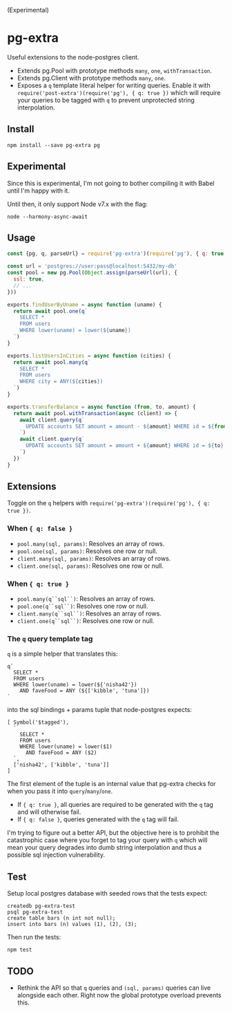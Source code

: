 
(Experimental)

# pg-extra

Useful extensions to the node-postgres client.

- Extends pg.Pool with prototype methods `many`, `one`, `withTransaction`.
- Extends pg.Client with prototype methods `many`, `one`.
- Exposes a `q` template literal helper for writing queries.
  Enable it with `require('post-extra')(require('pg'), { q: true })`
  which will require your queries to be tagged with `q` to prevent
  unprotected string interpolation.

## Install

    npm install --save pg-extra pg

## Experimental

Since this is experimental, I'm not going to bother compiling it with Babel
until I'm happy with it.

Until then, it only support Node v7.x with the flag:

    node --harmony-async-await

## Usage

``` javascript
const {pg, q, parseUrl} = require('pg-extra')(require('pg'), { q: true })

const url = 'postgres://user:pass@localhost:5432/my-db'
const pool = new pg.Pool(Object.assign(parseUrl(url), {
  ssl: true,
  // ...
}))

exports.findUserByUname = async function (uname) {
  return await pool.one(q`
    SELECT *
    FROM users
    WHERE lower(uname) = lower(${uname})
  `)
}

exports.listUsersInCities = async function (cities) {
  return await pool.many(q`
    SELECT *
    FROM users
    WHERE city = ANY(${cities})
  `)
}

exports.transferBalance = async function (from, to, amount) {
  return await pool.withTransaction(async (client) => {
    await client.query(q`
      UPDATE accounts SET amount = amount - ${amount} WHERE id = ${from}
    `)
    await client.query(q`
      UPDATE accounts SET amount = amount + ${amount} WHERE id = ${to}
    `)
  })
}
```

## Extensions

Toggle on the `q` helpers with `require('pg-extra')(require('pg'), { q: true })`.

### When `{ q: false }`

- `pool.many(sql, params)`: Resolves an array of rows.
- `pool.one(sql, params)`: Resolves one row or null.
- `client.many(sql, params)`: Resolves an array of rows.
- `client.one(sql, params)`: Resolves one row or null.

### When `{ q: true }`

- `pool.many(q``sql``)`: Resolves an array of rows.
- `pool.one(q``sql``)`: Resolves one row or null.
- `client.many(q``sql``)`: Resolves an array of rows.
- `client.one(q``sql``)`: Resolves one row or null.

### The `q` query template tag

`q` is a simple helper that translates this:

    q`
      SELECT *
      FROM users
      WHERE lower(uname) = lower(${'nisha42'})
        AND faveFood = ANY (${['kibble', 'tuna']})
    `

into the sql bindings + params tuple that node-postgres expects:

    [ Symbol('$tagged'),
      `
        SELECT *
        FROM users
        WHERE lower(uname) = lower($1)
          AND faveFood = ANY ($2)
      `,
      ['nisha42', ['kibble', 'tuna']]
    ]

The first element of the tuple is an internal value that pg-extra checks for
when you pass it into `query`/`many`/`one`.

- If `{ q: true }`, all queries are required to be generated with
  the `q` tag and will otherwise fail.
- If `{ q: false }`, queries generated with the `q` tag will fail.

I'm trying to figure out a better API, but the objective here is to prohibit the
catastrophic case where you forget to tag your query with `q` which
will mean your query degrades into dumb string interpolation and thus
a possible sql injection vulnerability.

## Test

Setup local postgres database with seeded rows that the tests expect:

    createdb pg-extra-test
    psql pg-extra-test
    create table bars (n int not null);
    insert into bars (n) values (1), (2), (3);

Then run the tests:

    npm test

## TODO

- Rethink the API so that `q` queries and `(sql, params)` queries can
  live alongside each other. Right now the global prototype overload
  prevents this.
